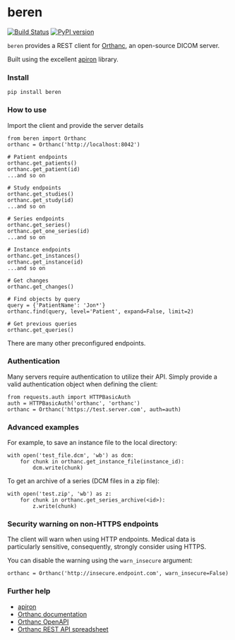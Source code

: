 # beren

[![Build Status](https://travis-ci.com/teffalump/beren.svg?branch=master)](https://travis-ci.com/teffalump/beren)
[![PyPI version](https://badge.fury.io/py/beren.svg)](https://badge.fury.io/py/beren)

`beren` provides a REST client for [Orthanc](https://www.orthanc-server.com), an open-source DICOM server.

Built using the excellent [apiron](https://github.com/ithaka/apiron) library.

### Install

    pip install beren

### How to use

Import the client and provide the server details

    from beren import Orthanc
    orthanc = Orthanc('http://localhost:8042')

    # Patient endpoints
    orthanc.get_patients()
    orthanc.get_patient(id)
    ...and so on

    # Study endpoints
    orthanc.get_studies()
    orthanc.get_study(id)
    ...and so on

    # Series endpoints
    orthanc.get_series()
    orthanc.get_one_series(id)
    ...and so on

    # Instance endpoints
    orthanc.get_instances()
    orthanc.get_instance(id)
    ...and so on

    # Get changes
    orthanc.get_changes()

    # Find objects by query
    query = {'PatientName': 'Jon*'}
    orthanc.find(query, level='Patient', expand=False, limit=2)

    # Get previous queries
    orthanc.get_queries()

There are many other preconfigured endpoints.

### Authentication

Many servers require authentication to utilize their API. Simply provide a valid authentication object when defining the client:

    from requests.auth import HTTPBasicAuth
    auth = HTTPBasicAuth('orthanc', 'orthanc')
    orthanc = Orthanc('https://test.server.com', auth=auth)

### Advanced examples

For example, to save an instance file to the local directory:

    with open('test_file.dcm', 'wb') as dcm:
        for chunk in orthanc.get_instance_file(instance_id):
            dcm.write(chunk)

To get an archive of a series (DCM files in a zip file):

    with open('test.zip', 'wb') as z:
        for chunk in orthanc.get_series_archive(<id>):
            z.write(chunk)

### Security warning on non-HTTPS endpoints

The client will warn when using HTTP endpoints. Medical data is particularly sensitive, consequently, strongly consider using HTTPS.

You can disable the warning using the `warn_insecure` argument:

    orthanc = Orthanc('http://insecure.endpoint.com', warn_insecure=False)

### Further help

- [apiron](https://github.com/ithaka/apiron)
- [Orthanc documentation](https://book.orthanc-server.com)
- [Orthanc OpenAPI](https://api.orthanc-server.com)
- [Orthanc REST API spreadsheet](https://docs.google.com/spreadsheets/d/1muKHMIb9Br-59wfaQbDeLzAfKYsoWfDSXSmyt6P4EM8/pubhtml#)
